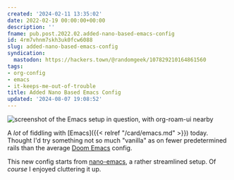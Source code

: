 ```yaml
---
created: '2024-02-11 13:35:02'
date: 2022-02-19 00:00:00+00:00
description: ''
fname: pub.post.2022.02.added-nano-based-emacs-config
id: 4rm7vhnm7skh3uk0fcw6088
slug: added-nano-based-emacs-config
syndication:
  mastodon: https://hackers.town/@randomgeek/107829210164861560
tags:
- org-config
- emacs
- it-keeps-me-out-of-trouble
title: Added Nano Based Emacs Config
updated: '2024-08-07 19:08:52'
---
```


![screenshot of the Emacs setup in question, with org-roam-ui nearby](assets/img/2022/cover-2022-02-19.png)

A *lot* of fiddling with [Emacs]({{< relref "/card/emacs.md" >}}) today. Thought I'd try something not so much "vanilla" as on fewer predetermined rails than the average [Doom Emacs](https://github.com/hlissner/doom-emacs) config.

This new config starts from [nano-emacs](https://github.com/rougier/nano-emacs), a rather streamlined setup. Of *course* I enjoyed cluttering it up.